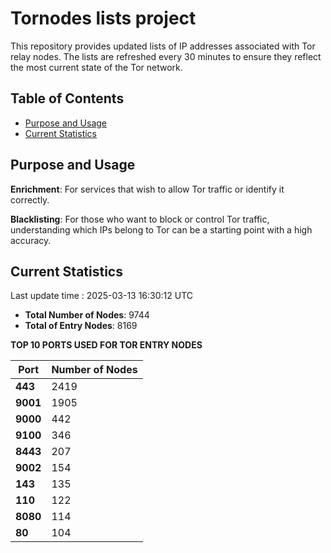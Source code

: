 # Tornodes lists project

This repository provides updated lists of IP addresses associated with Tor relay nodes. The lists are refreshed every 30 minutes to ensure they reflect the most current state of the Tor network.

## Table of Contents

- [Purpose and Usage](#purpose-and-usage)
- [Current Statistics](#current-statistics)


## Purpose and Usage

**Enrichment**: For services that wish to allow Tor traffic or identify it correctly.

**Blacklisting**: For those who want to block or control Tor traffic, understanding which IPs belong to Tor can be a starting point with a high accuracy.

## Current Statistics

Last update time : 2025-03-13 16:30:12 UTC

- **Total Number of Nodes**: 9744
- **Total of Entry Nodes**: 8169

**TOP 10 PORTS USED FOR TOR ENTRY NODES**

| **Port** | **Number of Nodes** |
|------|-----------------|
| **443**   | 2419  |
| **9001**   | 1905  |
| **9000**   | 442  |
| **9100**   | 346  |
| **8443**   | 207  |
| **9002**   | 154  |
| **143**   | 135  |
| **110**   | 122  |
| **8080**   | 114  |
| **80**   | 104  |

